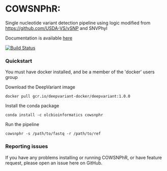 COWSNPhR:
================

Single nucleotide variant detection pipeline using logic modified from https://github.com/USDA-VS/vSNP and SNVPhyl

Documentation is available [here](https://OLC-LOC-Bioinformatics.github.io/COWSNPhR/)

[![Build Status](https://travis-ci.org/OLC-LOC-Bioinformatics/COWSNPhR.svg?branch=master)](https://travis-ci.org/OLC-LOC-Bioinformatics/COWSNPhR)

### Quickstart

You must have docker installed, and be a member of the 'docker' users group

Download the DeepVariant image

`docker pull gcr.io/deepvariant-docker/deepvariant:1.0.0`

Install the conda package

`conda install -c olcbioinformatics cowsnphr`

Run the pipeline

`cowsnphr -s /path/to/fastq -r /path/to/ref`

### Reporting issues

If you have any problems installing or running COWSNPhR, or have feature request, please open an issue here on GitHub.
